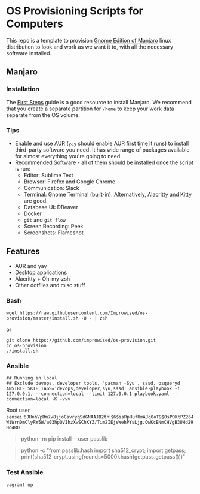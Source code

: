 # OS Provisioning Scripts for Computers

This repo is a template to provision [Gnome Edition of Manjaro](https://manjaro.org/downloads/official/gnome/) linux distribution to look and work as we want it to, with all the necessary software installed.

## Manjaro

### Installation

The [First Steps](https://manjaro.org/support/firststeps/) guide is a good resource to install Manjaro. We recommend that you create a separate partition for `/home` to keep your work data separate from the OS volume.

### Tips

* Enable and use AUR (`yay` should enable AUR first time it runs) to install third-party software you need. It has wide range of packages available for almost everything you're going to need.
* Recommended Software - all of them should be installed once the script is run:
  * Editor: Sublime Text
  * Browser: Firefox and Google Chrome
  * Communication: Slack
  * Terminal: Gnome Terminal (built-in). Alternatively, Alacritty and Kitty are good.
  * Database UI: DBeaver
  * Docker
  * `git` and `git flow`
  * Screen Recording: Peek
  * Screenshots: Flameshot


## Features

* AUR and yay
* Desktop applications
* Alacritty + Oh-my-zsh
* Other dotfiles and misc stuff

### Bash

```shell
wget https://raw.githubusercontent.com/Improwised/os-provision/master/install.sh -O - | zsh
```

or

```shell
git clone https://github.com/improwised/os-provision.git
cd os-provision
./install.sh
```

### Ansible

```shell
## Running in local
## Exclude devops, developer tools, 'pacman -Syu', sssd, osqueryd
ANSIBLE_SKIP_TAGS='devops,developer,syu,sssd' ansible-playbook -i 127.0.0.1, --connection=local --limit 127.0.0.1 playbook.yaml --connection=local -K -vvv
```

Root user `sensei`:`6JHnhVpRm7v8jjoCavryqSdGNAAJB2tn`:`$6$iaRpHufUmAJq0oT9$0sPOKtPZ264WiWrnDmClyRW5W/a03hpQVIhzXwSChKYZ/Tim2IEjsWehPYsLjg.QwKcENmCHVgB3UHd29Hd4R0`

> python -m pip install --user passlib

> python -c "from passlib.hash import sha512_crypt; import getpass; print(sha512_crypt.using(rounds=5000).hash(getpass.getpass()))"

### Test Ansible

```shell
vagrant up
```
